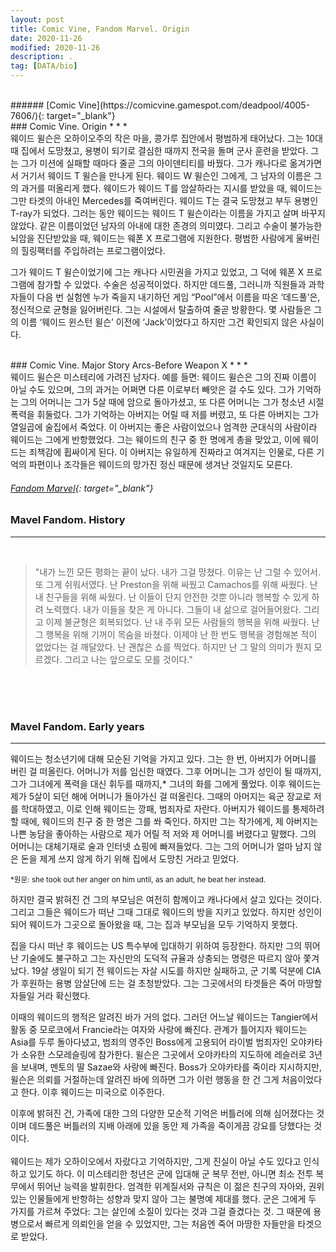 ```yaml
---
layout: post
title: Comic Vine, Fandom Marvel. Origin
date: 2020-11-26
modified: 2020-11-26
description: .
tag: [DATA/bio]
---
```

<br/>
###### [Comic Vine](https://comicvine.gamespot.com/deadpool/4005-7606/){: target="_blank"}
<br/>
### Comic Vine. Origin  
* * * 
<br/>
웨이드 윌슨은 오하이오주의 작은 마을, 콩가루 집안에서 평범하게 태어났다. 
그는 10대 때 집에서 도망쳤고, 용병이 되기로 결심한 때까지 전국을 돌며 군사 훈련을 받았다. 
그는 그가 미션에 실패할 때마다 줄곧 그의 아이덴티티를 바꿨다. 
그가 캐나다로 옮겨가면서 거기서 웨이드 T 윌슨을 만나게 된다. 
웨이드 W 윌슨인 그에게, 그 남자의 이름은 그의 과거를 떠올리게 했다. 
웨이드가 웨이드 T를 암살하라는 지시를 받았을 때, 웨이드는 그만 타겟의 아내인 Mercedes를 죽여버린다.
웨이드 T는 결국 도망쳤고 부두 용병인 T-ray가 되었다. 
그러는 동안 웨이드는 웨이드 T 윌슨이라는 이름을 가지고 살며 바꾸지 않았다. 
같은 이름이었던 남자의 아내에 대한 존경의 의미였다. 그리고 수술이 불가능한 뇌암을 진단받았을 때,
웨이드는 웨폰 X 프로그램에 지원한다. 평범한 사람에게 울버린의 힐링팩터를 주입하려는 프로그램이었다. 
<br/>

그가 웨이드 T 윌슨이었기에 그는 캐나다 시민권을 가지고 있었고, 
그 덕에 웨폰 X 프로그램에 참가할 수 있었다. 수술은 성공적이었다. 
하지만 데드풀, 그러니까 직원들과 과학자들이 다음 번 실험엔 누가 죽을지 내기하던 게임
“Pool”에서 이름을 따온 ‘데드풀’은, 정신적으로 균형을 잃어버린다.
그는 시설에서 탈출하여 줄곧 방황한다. 몇 사람들은 그의 이름 ‘웨이드 윈스턴 윌슨’ 
이전에 ‘Jack’이었다고 하지만 그건 확인되지 않은 사실이다.



<br/>
### Comic Vine. Major Story Arcs-Before Weapon X
* * * 
<br/>
웨이드 윌슨은 미스테리에 가려진 남자다.
예를 들면: 웨이드 윌슨은 그의 진짜 이름이 아닐 수도 있으며, 
그의 과거는 어쩌면 다른 이로부터 빼앗은 걸 수도 있다. 
그가 기억하는 그의 어머니는 그가 5살 때에 암으로 돌아가셨고, 
또 다른 어머니는 그가 청소년 시절 폭력을 휘둘렀다. 
그가 기억하는 아버지는 어릴 때 저를 버렸고, 또 다른 아버지는 그가 열일곱에 술집에서 죽었다. 
이 아버지는 좋은 사람이었으나 엄격한 군대식의 사람이라 웨이드는 그에게 반항했었다. 
그는 웨이드의 친구 중 한 명에게 총을 맞았고, 이에 웨이드는 죄책감에 휩싸이게 된다. 
이 아버지는 유일하게 진짜라고 여겨지는 인물로, 다른 기억의 파편이나 조각들은 
웨이드의 망가진 정신 때문에 생겨난 것일지도 모른다. 

<br/>

###### [Fandom Marvel](https://marvel.fandom.com/wiki/Wade_Wilson_(Earth-616)){: target="_blank"}

### Mavel Fandom. History
* * *
<br/>

> "내가 느낀 모든 평화는 끝이 났다. 내가 그걸 망쳤다. 이유는 난 그럴 수 있어서. 또 그게 쉬워서였다. 난 Preston을 위해 싸웠고 Camachos를 위해 싸웠다. 난 내 친구들을 위해 싸웠다. 난 이들이 단지 안전한 것뿐 아니라 행복할 수 있게 하려 노력했다. 내가 이들을 찾은 게 아니다. 그들이 내 삶으로 걸어들어왔다. 그리고 이제 불균형은 회복되었다. 난 내 주위 모든 사람들의 행복을 위해 싸웠다. 난 그 행복을 위해 기꺼이 목숨을 바쳤다. 이제야 난 한 번도 행복을 경험해본 적이 없었다는 걸 깨달았다. 난 괜찮은 쇼를 찍었다. 하지만 난 그 말의 의미가 뭔지 모르겠다. 그리고 나는 앞으로도 모를 것이다."
<br />
<br />
<br />
 

### Mavel Fandom. Early years
* * *

웨이드는 청소년기에 대해 모순된 기억을 가지고 있다. 그는 한 번, 아버지가 어머니를 버린 걸 떠올린다. 어머니가 저를 임신한 때였다. 그후 어머니는 그가 성인이 될 때까지, 그가 그녀에게 폭력을 대신 휘두를 때까지,* 그녀의 화를 그에게 풀었다. 이후 웨이드는 제가 5살이 되던 해에 어머니가 돌아가신 걸 떠올린다. 그때의 아머지는 육군 장교로 저를 학대하였고, 이로 인해 웨이드는 깡패, 범죄자로 자란다. 아버지가 웨이드를 통제하려할 때에, 웨이드의 친구 중 한 명은 그를 쏴 죽인다. 하지만 그는 작가에게, 제 아버지는 나쁜 농담을 좋아하는 사람으로 제가 어릴 적 저와 제 어머니를 버렸다고 말했다. 그의 어머니는 대체기재로 술과 인터넷 쇼핑에 빠져들었다. 그는 그의 어머니가 얼마 남지 않은 돈을 제게 쓰지 않게 하기 위해 집에서 도망친 거라고 믿었다.   

 

<small> *원문: she took out her anger on him until, as an adult, he beat her instead.</small>

 

하지만 결국 밝혀진 건 그의 부모님은 여전히 함께이고 캐나다에서 살고 있다는 것이다. 그리고 그들은 웨이드가 떠난 그때 그대로 웨이드의 방을 지키고 있었다. 하지만 성인이 되어 웨이드가 그곳으로 돌아왔을 때, 그는 집과 부모님을 모두 기억하지 못했다.  

 

 

 

 

 

 

집을 다시 떠난 후 웨이드는 US 특수부에 입대하기 위하여 등장한다. 하지만 그의 뛰어난 기술에도 불구하고 그는 자신만의 도덕적 규율과 상충되는 명령은 따르지 않아 쫓겨났다. 19살 생일이 되기 전 웨이드는 자살 시도를 하지만 실패하고, 군 기록 덕분에 CIA가 후원하는 용병 암살단에 드는 걸 초청받았다. 그는 그곳에서의 타겟들은 죽어 마땅할 자들일 거라 확신했다.   

 

이때의 웨이드의 행적은 알려진 바가 거의 없다. 그러던 어느날 웨이드는 Tangier에서 활동 중 모로코에서 Francie라는 여자와 사랑에 빠진다. 관계가 틀어지자 웨이드는 Asia를 두루 돌아다녔고, 범죄의 영주인 Boss에게 고용되어 라이벌 범죄자인 오야카타가 소유한 스모레슬링에 참가한다. 윌슨은 그곳에서 오야카타의 지도하에 레슬러로 3년을 보내며, 멘토의 딸 Sazae와 사랑에 빠진다. Boss가 오야카타를 죽이라 지시하지만, 윌슨은 의뢰를 거절하는데 알려진 바에 의하면 그가 이런 행동을 한 건 그게 처음이었다고 한다. 이후 웨이드는 미국으로 이주한다.  


이후에 밝혀진 건, 가족에 대한 그의 다양한 모순적 기억은 버틀러에 의해 심어졌다는 것이며 
데드풀은 버틀러의 지배 아래에 있을 동안 제 가족을 죽이게끔 강요를 당했다는 것이다.  
<br/>
웨이드는 제가 오하이오에서 자랐다고 기억하지만, 그게 진실이 아닐 수도 있다고 인식하고 있기도 하다.
이 미스테리한 청년은 군에 입대해 군 복무 전반, 아니면 최소 전투 복무에서 뛰어난 능력을 발휘한다. 
엄격한 위계질서와 규칙은 이 젊은 친구의 자아와, 권위 있는 인물들에게 반항하는 
성향과 맞지 않아 그는 불명예 제대를 했다. 군은 그에게 두 가지를 가르쳐 주었다:
그는 살인에 소질이 있다는 것과 그걸 즐겼다는 것. 
그 때문에 용병으로서 빠르게 의뢰인을 얻을 수 있었지만, 
그는 처음엔 죽어 마땅한 자들만을 타겟으로 받았다. 

